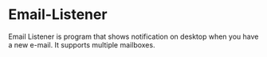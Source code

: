 # Email-Listener
Email Listener is program that shows notification on desktop when you have a new e-mail. It supports multiple mailboxes.
